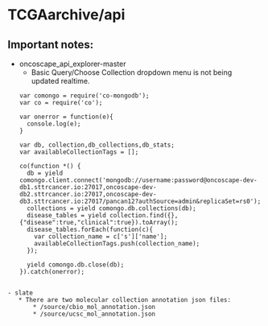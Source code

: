 # TCGAarchive/api 

## Important notes:

- oncoscape_api_explorer-master
    * Basic Query/Choose Collection dropdown menu is not being updated realtime. 
    ```
  	var comongo = require('co-mongodb');
	var co = require('co');

	var onerror = function(e){
	  console.log(e);
	}

	var db, collection,db_collections,db_stats;
	var availableCollectionTags = [];
	
	co(function *() {
	  db = yield comongo.client.connect('mongodb://username:password@oncoscape-dev-db1.sttrcancer.io:27017,oncoscape-dev-db2.sttrcancer.io:27017,oncoscape-dev-db3.sttrcancer.io:27017/pancan12?authSource=admin&replicaSet=rs0');
	  collections = yield comongo.db.collections(db);
	  disease_tables = yield collection.find({},{"disease":true,"clinical":true}).toArray();
	  disease_tables.forEach(function(c){
	    var collection_name = c['s']['name'];
	    availableCollectionTags.push(collection_name);
	  });
	  
	  yield comongo.db.close(db);
	}).catch(onerror);
 ```
 
- slate 
    * There are two molecular collection annotation json files:
        * /source/cbio_mol_annotation.json
        * /source/ucsc_mol_annotation.json
    
  
 
